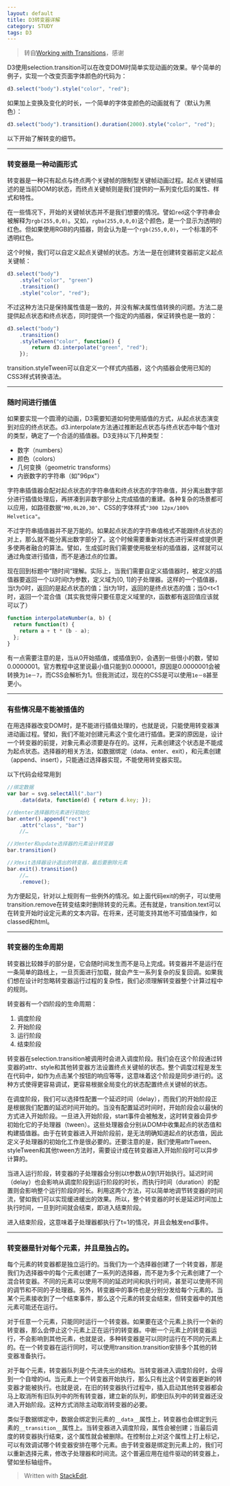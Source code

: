 ```yaml
---
layout: default
title: D3转变器详解
category: STUDY
tags: D3
---
```


>转自[Working with Transitions](http://bost.ocks.org/mike/transition/)，感谢

D3使用selection.transition可以在改变DOM时简单实现动画的效果。举个简单的例子，实现一个改变页面字体颜色的代码为：

```javascript
d3.select("body").style("color", "red");
```

如果加上变换及变化的时长，一个简单的字体变颜色的动画就有了（默认为黑色）：

```javascript
d3.select("body").transition().duration(2000).style("color", "red");
```

以下开始了解转变的细节。

<!-- excerpt -->

---

### 转变器是一种动画形式

转变器是一种只有起点与终点两个关键帧的限制型关键帧动画过程。起点关键帧描述的是当前DOM的状态，而终点关键帧则是我们提供的一系列变化后的属性、样式和特性。

在一些情况下，开始的关键帧状态并不是我们想要的情况。譬如`red`这个字符串会被解释为`rgb(255,0,0)`。又如，`rgba(255,0,0,0)`这个颜色，是一个显示为透明的红色。但如果使用RGB的内插器，则会认为是一个`rgb(255,0,0)`，一个标准的不透明红色。

这个时候，我们可以自定义起点关键帧的状态。方法一是在创建转变器前定义起点关键帧：

```javascript
d3.select("body")
    .style("color", "green")
    .transition()
    .style("color", "red");
```

不过这种方法只是保持属性值是一致的，并没有解决属性值转换的问题。方法二是提供起点状态和终点状态，同时提供一个指定的内插器，保证转换也是一致的：

```javascript
d3.select("body")
	.transition()
    .styleTween("color", function() {
	    return d3.interpolate("green", "red");
	});
```

transition.styleTween可以自定义一个样式内插器，这个内插器会使用已知的CSS3样式转换语法。

---

### 随时间进行插值

如果要实现一个圆滑的动画，D3需要知道如何使用插值的方式，从起点状态演变到对应的终点状态。d3.interpolate方法通过推断起点状态与终点状态中每个值对的类型，确定了一个合适的插值器。D3支持以下几种类型：

* 数字（numbers）
* 颜色（colors）
* 几何变换（geometric transforms）
* 内嵌数字的字符串（如"96px"）

字符串插值器会配对起点状态的字符串值和终点状态的字符串值，并分离出数字部分进行插值处理后，再拼凑到非数字部分上完成插值的重建。各种复杂的场景都可以应用，如路径数据`"M0,0L20,30"`、CSS的字体样式`"300 12px/100% Helvetica"`。

不过字符串插值器并不是万能的。如果起点状态的字符串值格式不能跟终点状态的对上，那么就不能分离出数字部分了。这个时候需要重新对状态进行采样或提供更多使两者融合的算法。譬如，生成弧时我们需要使用极坐标的插值器，这样就可以通过角度进行插值，而不是通过点的位置。

现在回到标题中“随时间“理解。实际上，当我们需要自定义插值器时，被定义的插值器要返回一个以时间t为参数，定义域为[0, 1]的子处理器。这样的一个插值器，当t为0时，返回的是起点状态的值；当t为1时，返回的是终点状态的值；当0<t<1时，返回一个混合值（其实我觉得只要任意定义域里的t，函数都有返回值应该就可以了）

```javascript
function interpolateNumber(a, b) {
  return function(t) {
    return a + t * (b - a);
  };
}
```

有一点需要注意的是，当从0开始插值，或插值到0，会遇到一些很小的数，譬如0.0000001。官方教程中这里说最小值只能到0.000001，原因是0.0000001会被转换为`1e－7`，而CSS会解析为1。但我测试过，现在的CSS是可以使用`1e－8`甚至更小。

---

### 有些情况是不能被插值的

在用选择器改变DOM时，是不能进行插值处理的，也就是说，只能使用转变器演进动画过程。譬如，我们不能对创建元素这个变化进行插值。更深的原因是，设计一个转变器的前提，对象元素必须要是存在的。这样，元素创建这个状态是不能成为起点状态。选择器的相关方法，如数据绑定（data、enter、exit），和元素创建（append、insert），只能通过选择器实现，不能使用转变器实现。

以下代码会经常用到

```javascript
//绑定数据
var bar = svg.selectAll(".bar")
    .data(data, function(d) { return d.key; });

//给enter选择器的元素进行初始化
bar.enter().append("rect")
    .attr("class", "bar")
    //…

//对enter和update选择器的元素设计转变器
bar.transition()

//对exit选择器设计退出的转变器，最后要删除元素
bar.exit().transition()
    //…
    .remove();
```

为方便起见，针对以上规则有一些例外的情况。如上面代码exit的例子，可以使用transition.remove在转变结束时删除转变的元素。还有就是，transition.text可以在转变开始时设定元素的文本内容。在将来，还可能支持其他不可插值操作，如classed和html。

---

### 转变器的生命周期

转变器比较棘手的部分是，它会随时间发生而不是马上完成。转变器并不是运行在一条简单的路线上，一旦页面进行加载，就会产生一系列复杂的反复回调。如果我们想在设计时忽略转变器运行过程的复杂性，我们必须理解转变器整个计算过程中的规则。

转变器有一个四阶段的生命周期：

1. 调度阶段
2. 开始阶段
3. 运行阶段
4. 结束阶段

转变器在selection.transition被调用时会进入调度阶段。我们会在这个阶段通过转变器的attr、style和其他转变器方法设置终点关键帧的状态。整个调度过程是发生在代码中，如作为点击某个按钮的响应等等，这意味着这个阶段是同步进行的。这种方式使得更容易调试，更容易根据全局变化的状态配置终点关键帧的状态。

在调度阶段，我们可以选择性配置一个延迟时间（delay），而我们的开始阶段正是根据我们配置的延迟时间开始的。当没有配置延迟时间时，开始阶段会以最快的方式进入开始阶段。一旦进入开始阶段，start事件会被触发，这时转变器会异步初始化它的子处理器（tween）。这些处理器会分别从DOM中收集起点的状态值和构建插值器。由于在转变器进入开始阶段前，是无法明确知道起点的状态值，因此定义子处理器的初始化工作是很必要的。还要注意的是，我们使用attrTween、styleTween和其他tween方法时，需要设计成在转变器进入开始阶段时可以异步计算的。

当进入运行阶段，转变器的子处理器会分别以t参数从0到1开始执行。延迟时间（delay）也会影响从调度阶段到运行阶段的时长，而执行时间（duration）的配置则会影响整个运行阶段的时长。利用这两个方法，可以简单地调节转变器的时间流，譬如我们可以实现缓进缓出的效果。所以，整个转变器的时长是延迟时间加上执行时间，一旦到时间就会结束，即进入结束阶段。

进入结束阶段，这意味着子处理器都执行了t=1的情况，并且会触发end事件。

---

### 转变器是针对每个元素，并且是独占的。

每个元素的转变器都是独立运行的。当我们为一个选择器创建了一个转变器，那是我们为选择器中的每个元素创建了一系列的选择器，而不是为多个元素创建了一个混合转变器。不同的元素可以使用不同的延迟时间和执行时间，甚至可以使用不同的调节和不同的子处理器。另外，转变器中的事件也是分别分发给每个元素的。当某个元素接收到了一个结束事件，那么这个元素的转变会结束，但转变器中的其他元素可能还在运行。

对于任意一个元素，只能同时运行一个转变器。如果要在这个元素上执行一个新的转变器，那么会停止这个元素上正在运行的转变器。中断一个元素上的转变器运行，不会影响到其他元素，也就是说，多种转变器是可以同时运行在不同的元素上的。在一个转变器在运行同时，可以使用transition.transition安排多个其他的转变器准备执行。

对于每个元素，转变器队列是个先进先出的结构。当转变器进入调度阶段时，会得到一个自增的id。当元素上一个转变器开始执行，那么只有比这个转变器更新的转变器才能被执行。也就是说，在旧的转变器执行过程中，插入启动其他转变器都会马上取消所有旧队列中的所有转变器，建立新的队列，即使旧队列中的转变器还没进入开始阶段。这种方式消除主动取消转变器的必要。

类似于数据绑定中，数据会绑定到元素的`__data__`属性上，转变器也会绑定到元素的`__transition__`属性上。当转变器进入调度阶段，属性会被创建；当最后调度的转变器执行结束，这个属性就会被删除。在控制台上对这个属性上打上标记，可以有效调试哪个转变器安排在哪个元素。由于转变器是绑定到元素上的，我们可以重新选择元素，修改子处理器和时间流。这个普遍应用在组件驱动的转变器上，譬如坐标轴组件。




> Written with [StackEdit](https://stackedit.io/).
